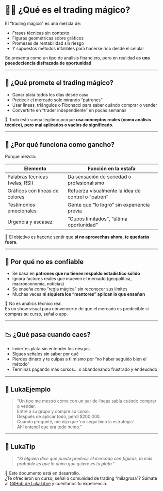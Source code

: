 # 🧙‍♂️ ¿Qué es el trading mágico?

El “trading mágico” es una mezcla de:

- Frases técnicas sin contexto
- Figuras geométricas sobre gráficos
- Promesas de rentabilidad sin riesgo
- Y supuestos métodos infalibles para hacerse rico desde el celular

Se presenta como un tipo de análisis financiero, pero en realidad es **una pseudociencia disfrazada de oportunidad**.

---

## 🧠 ¿Qué promete el trading mágico?

- Ganar plata todos los días desde casa
- Predecir el mercado solo mirando “patrones”
- Usar líneas, triángulos o Fibonacci para saber cuándo comprar o vender
- Convertirte en “trader independiente” en pocas semanas

📌 Todo esto suena legítimo porque **usa conceptos reales (como análisis técnico), pero mal aplicados o vacíos de significado.**

---

## 🎯 ¿Por qué funciona como gancho?

Porque mezcla:

| Elemento                        | Función en la estafa                                  |
|----------------------------------|--------------------------------------------------------|
| Palabras técnicas (velas, RSI) | Da sensación de seriedad o profesionalismo            |
| Gráficos con líneas de colores  | Refuerza visualmente la idea de control o “patrón”    |
| Testimonios emocionales         | Gente que “lo logró” sin experiencia previa            |
| Urgencia y escasez              | “Cupos limitados”, “última oportunidad”                |

🧠 El objetivo es hacerte sentir que **si no aprovechas ahora, te quedarás fuera**.

---

## 🚨 Por qué no es confiable

- Se basa en **patrones que no tienen respaldo estadístico sólido**
- Ignora factores reales que mueven el mercado (geopolítica, macroeconomía, noticias)
- Se enseña como “regla mágica” sin reconocer sus límites
- Muchas veces **ni siquiera los “mentores” aplican lo que enseñan**

📌 No es análisis técnico real.  
Es un show visual para convencerte de que el mercado es predecible si compras su curso, señal o app.

---

## 📉 ¿Qué pasa cuando caes?

- Inviertes plata sin entender los riesgos
- Sigues señales sin saber por qué
- Pierdes dinero y te culpas a ti mismo por “no haber seguido bien el método”
- Terminas pagando más cursos… o abandonando frustrado y endeudado

---

## 💬 LukaEjemplo

> “Un tipo me mostró cómo con un par de líneas sabía cuándo comprar o vender.  
> Entré a su grupo y compré su curso.  
> Después de aplicar todo, perdí $200.000.  
> Cuando pregunté, me dijo que ‘no seguí bien la estrategia’.  
> Ahí entendí que era todo humo.”

---

## 🧠 LukaTip

> *“Si alguien dice que puede predecir el mercado con figuras, lo más probable es que lo único que quiere es tu plata.”*

📌 Este documento está en desarrollo.  
¿Te ofrecieron un curso, señal o comunidad de trading “milagrosa”? Súmate al [GitHub de LukaLibre](https://github.com/tuusuario/lukalibre) y cuéntanos tu experiencia.
